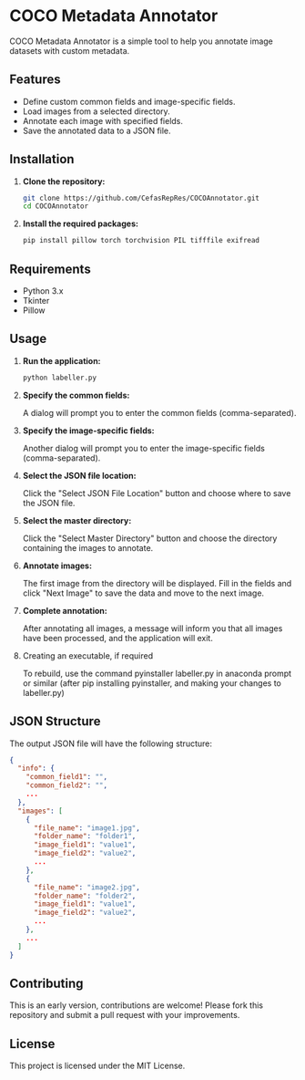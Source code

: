 # COCO Metadata Annotator

COCO Metadata Annotator is a simple tool to help you annotate image datasets with custom metadata.

## Features

- Define custom common fields and image-specific fields.
- Load images from a selected directory.
- Annotate each image with specified fields.
- Save the annotated data to a JSON file.

## Installation

1. **Clone the repository:**

    ```sh
    git clone https://github.com/CefasRepRes/COCOAnnotator.git
    cd COCOAnnotator
    ```

2. **Install the required packages:**

    ```sh
    pip install pillow torch torchvision PIL tifffile exifread
    ```

## Requirements

- Python 3.x
- Tkinter
- Pillow

## Usage

1. **Run the application:**

    ```sh
    python labeller.py
    ```

2. **Specify the common fields:**

    A dialog will prompt you to enter the common fields (comma-separated).

3. **Specify the image-specific fields:**

    Another dialog will prompt you to enter the image-specific fields (comma-separated).

4. **Select the JSON file location:**

    Click the "Select JSON File Location" button and choose where to save the JSON file.

5. **Select the master directory:**

    Click the "Select Master Directory" button and choose the directory containing the images to annotate.

6. **Annotate images:**

    The first image from the directory will be displayed. Fill in the fields and click "Next Image" to save the data and move to the next image.

7. **Complete annotation:**

    After annotating all images, a message will inform you that all images have been processed, and the application will exit.

8. Creating an executable, if required

    To rebuild, use the command pyinstaller labeller.py in anaconda prompt or similar (after pip installing pyinstaller, and making your changes to labeller.py)

## JSON Structure

The output JSON file will have the following structure:

```json
{
  "info": {
    "common_field1": "",
    "common_field2": "",
    ...
  },
  "images": [
    {
      "file_name": "image1.jpg",
      "folder_name": "folder1",
      "image_field1": "value1",
      "image_field2": "value2",
      ...
    },
    {
      "file_name": "image2.jpg",
      "folder_name": "folder2",
      "image_field1": "value1",
      "image_field2": "value2",
      ...
    },
    ...
  ]
}
```

## Contributing

This is an early version, contributions are welcome! Please fork this repository and submit a pull request with your improvements.

## License

This project is licensed under the MIT License.



